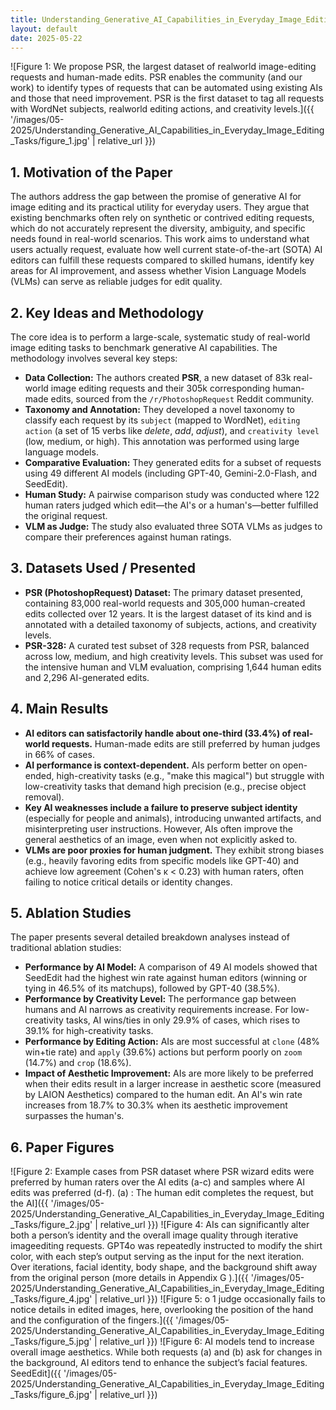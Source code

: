 ```yaml
---
title: Understanding_Generative_AI_Capabilities_in_Everyday_Image_Editing_Tasks
layout: default
date: 2025-05-22
---
```

![Figure 1: We propose PSR, the largest dataset of realworld image-editing requests and human-made edits. PSR enables the community (and our work) to identify types of requests that can be automated using existing AIs and those that need improvement. PSR is the first dataset to tag all requests with WordNet subjects, realworld editing actions, and creativity levels.]({{ '/images/05-2025/Understanding_Generative_AI_Capabilities_in_Everyday_Image_Editing_Tasks/figure_1.jpg' | relative_url }})
## 1. Motivation of the Paper
The authors address the gap between the promise of generative AI for image editing and its practical utility for everyday users. They argue that existing benchmarks often rely on synthetic or contrived editing requests, which do not accurately represent the diversity, ambiguity, and specific needs found in real-world scenarios. This work aims to understand what users actually request, evaluate how well current state-of-the-art (SOTA) AI editors can fulfill these requests compared to skilled humans, identify key areas for AI improvement, and assess whether Vision Language Models (VLMs) can serve as reliable judges for edit quality.

## 2. Key Ideas and Methodology
The core idea is to perform a large-scale, systematic study of real-world image editing tasks to benchmark generative AI capabilities. The methodology involves several key steps:
- **Data Collection:** The authors created **PSR**, a new dataset of 83k real-world image editing requests and their 305k corresponding human-made edits, sourced from the `/r/PhotoshopRequest` Reddit community.
- **Taxonomy and Annotation:** They developed a novel taxonomy to classify each request by its `subject` (mapped to WordNet), `editing action` (a set of 15 verbs like *delete*, *add*, *adjust*), and `creativity level` (low, medium, or high). This annotation was performed using large language models.
- **Comparative Evaluation:** They generated edits for a subset of requests using 49 different AI models (including GPT-40, Gemini-2.0-Flash, and SeedEdit).
- **Human Study:** A pairwise comparison study was conducted where 122 human raters judged which edit—the AI's or a human's—better fulfilled the original request.
- **VLM as Judge:** The study also evaluated three SOTA VLMs as judges to compare their preferences against human ratings.

## 3. Datasets Used / Presented
- **PSR (PhotoshopRequest) Dataset:** The primary dataset presented, containing 83,000 real-world requests and 305,000 human-created edits collected over 12 years. It is the largest dataset of its kind and is annotated with a detailed taxonomy of subjects, actions, and creativity levels.
- **PSR-328:** A curated test subset of 328 requests from PSR, balanced across low, medium, and high creativity levels. This subset was used for the intensive human and VLM evaluation, comprising 1,644 human edits and 2,296 AI-generated edits.

## 4. Main Results
- **AI editors can satisfactorily handle about one-third (33.4%) of real-world requests.** Human-made edits are still preferred by human judges in 66% of cases.
- **AI performance is context-dependent.** AIs perform better on open-ended, high-creativity tasks (e.g., "make this magical") but struggle with low-creativity tasks that demand high precision (e.g., precise object removal).
- **Key AI weaknesses include a failure to preserve subject identity** (especially for people and animals), introducing unwanted artifacts, and misinterpreting user instructions. However, AIs often improve the general aesthetics of an image, even when not explicitly asked to.
- **VLMs are poor proxies for human judgment.** They exhibit strong biases (e.g., heavily favoring edits from specific models like GPT-40) and achieve low agreement (Cohen's κ < 0.23) with human raters, often failing to notice critical details or identity changes.

## 5. Ablation Studies
The paper presents several detailed breakdown analyses instead of traditional ablation studies:
- **Performance by AI Model:** A comparison of 49 AI models showed that SeedEdit had the highest win rate against human editors (winning or tying in 46.5% of its matchups), followed by GPT-40 (38.5%).
- **Performance by Creativity Level:** The performance gap between humans and AI narrows as creativity requirements increase. For low-creativity tasks, AI wins/ties in only 29.9% of cases, which rises to 39.1% for high-creativity tasks.
- **Performance by Editing Action:** AIs are most successful at `clone` (48% win+tie rate) and `apply` (39.6%) actions but perform poorly on `zoom` (14.7%) and `crop` (18.6%).
- **Impact of Aesthetic Improvement:** AIs are more likely to be preferred when their edits result in a larger increase in aesthetic score (measured by LAION Aesthetics) compared to the human edit. An AI's win rate increases from 18.7% to 30.3% when its aesthetic improvement surpasses the human's.

## 6. Paper Figures
![Figure 2: Example cases from PSR dataset where PSR wizard edits were preferred by human raters over the AI edits (a-c) and samples where AI edits was preferred (d-f). (a) : The human edit completes the request, but the AI]({{ '/images/05-2025/Understanding_Generative_AI_Capabilities_in_Everyday_Image_Editing_Tasks/figure_2.jpg' | relative_url }})
![Figure 4: AIs can significantly alter both a person’s identity and the overall image quality through iterative imageediting requests. GPT4o was repeatedly instructed to modify the shirt color, with each step’s output serving as the input for the next iteration. Over iterations, facial identity, body shape, and the background shift away from the original person (more details in Appendix G ).]({{ '/images/05-2025/Understanding_Generative_AI_Capabilities_in_Everyday_Image_Editing_Tasks/figure_4.jpg' | relative_url }})
![Figure 5: o 1 judge occasionally fails to notice details in edited images, here, overlooking the position of the hand and the configuration of the fingers.]({{ '/images/05-2025/Understanding_Generative_AI_Capabilities_in_Everyday_Image_Editing_Tasks/figure_5.jpg' | relative_url }})
![Figure 6: AI models tend to increase overall image aesthetics. While both requests (a) and (b) ask for changes in the background, AI editors tend to enhance the subject’s facial features. SeedEdit]({{ '/images/05-2025/Understanding_Generative_AI_Capabilities_in_Everyday_Image_Editing_Tasks/figure_6.jpg' | relative_url }})
